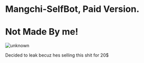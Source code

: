 # Mangchi-SelfBot, Paid Version.
# Not Made By me!
![unknown](https://user-images.githubusercontent.com/67010072/159161327-e6327c23-2a31-43f0-b1e9-d9c058ee76ab.png)

Decided to leak becuz hes selling this shit for 20$
